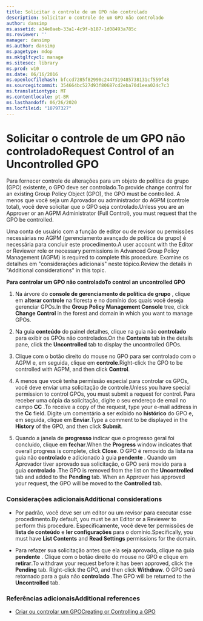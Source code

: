 ```yaml
---
title: Solicitar o controle de um GPO não controlado
description: Solicitar o controle de um GPO não controlado
author: dansimp
ms.assetid: a34e0aeb-33a1-4c9f-b187-1d08493a785c
ms.reviewer: ''
manager: dansimp
ms.author: dansimp
ms.pagetype: mdop
ms.mktglfcycl: manage
ms.sitesec: library
ms.prod: w10
ms.date: 06/16/2016
ms.openlocfilehash: bfccd7285f82990c2447319485738131cf559f48
ms.sourcegitcommit: 354664bc527d93f80687cd2eba70d1eea024c7c3
ms.translationtype: MT
ms.contentlocale: pt-BR
ms.lasthandoff: 06/26/2020
ms.locfileid: "10797327"
---
```

# <span data-ttu-id="6ebfa-103">Solicitar o controle de um GPO não controlado</span><span class="sxs-lookup"><span data-stu-id="6ebfa-103">Request Control of an Uncontrolled GPO</span></span>


<span data-ttu-id="6ebfa-104">Para fornecer controle de alterações para um objeto de política de grupo (GPO) existente, o GPO deve ser controlado.</span><span class="sxs-lookup"><span data-stu-id="6ebfa-104">To provide change control for an existing Group Policy Object (GPO), the GPO must be controlled.</span></span> <span data-ttu-id="6ebfa-105">A menos que você seja um Aprovador ou administrador do AGPM (controle total), você deve solicitar que o GPO seja controlado.</span><span class="sxs-lookup"><span data-stu-id="6ebfa-105">Unless you are an Approver or an AGPM Administrator (Full Control), you must request that the GPO be controlled.</span></span>

<span data-ttu-id="6ebfa-106">Uma conta de usuário com a função de editor ou de revisor ou permissões necessárias no AGPM (gerenciamento avançado de política de grupo) é necessária para concluir este procedimento.</span><span class="sxs-lookup"><span data-stu-id="6ebfa-106">A user account with the Editor or Reviewer role or necessary permissions in Advanced Group Policy Management (AGPM) is required to complete this procedure.</span></span> <span data-ttu-id="6ebfa-107">Examine os detalhes em "considerações adicionais" neste tópico.</span><span class="sxs-lookup"><span data-stu-id="6ebfa-107">Review the details in "Additional considerations" in this topic.</span></span>

**<span data-ttu-id="6ebfa-108">Para controlar um GPO não controlado</span><span class="sxs-lookup"><span data-stu-id="6ebfa-108">To control an uncontrolled GPO</span></span>**

1.  <span data-ttu-id="6ebfa-109">Na árvore do **console de gerenciamento de política de grupo** , clique em **alterar controle** na floresta e no domínio dos quais você deseja gerenciar GPOs.</span><span class="sxs-lookup"><span data-stu-id="6ebfa-109">In the **Group Policy Management Console** tree, click **Change Control** in the forest and domain in which you want to manage GPOs.</span></span>

2.  <span data-ttu-id="6ebfa-110">Na guia **conteúdo** do painel detalhes, clique na guia não **controlado** para exibir os GPOs não controlados.</span><span class="sxs-lookup"><span data-stu-id="6ebfa-110">On the **Contents** tab in the details pane, click the **Uncontrolled** tab to display the uncontrolled GPOs.</span></span>

3.  <span data-ttu-id="6ebfa-111">Clique com o botão direito do mouse no GPO para ser controlado com o AGPM e, em seguida, clique em **controle**.</span><span class="sxs-lookup"><span data-stu-id="6ebfa-111">Right-click the GPO to be controlled with AGPM, and then click **Control**.</span></span>

4.  <span data-ttu-id="6ebfa-112">A menos que você tenha permissão especial para controlar os GPOs, você deve enviar uma solicitação de controle.</span><span class="sxs-lookup"><span data-stu-id="6ebfa-112">Unless you have special permission to control GPOs, you must submit a request for control.</span></span> <span data-ttu-id="6ebfa-113">Para receber uma cópia da solicitação, digite o seu endereço de email no campo **CC** .</span><span class="sxs-lookup"><span data-stu-id="6ebfa-113">To receive a copy of the request, type your e-mail address in the **Cc** field.</span></span> <span data-ttu-id="6ebfa-114">Digite um comentário a ser exibido no **histórico** do GPO e, em seguida, clique em **Enviar**.</span><span class="sxs-lookup"><span data-stu-id="6ebfa-114">Type a comment to be displayed in the **History** of the GPO, and then click **Submit**.</span></span>

5.  <span data-ttu-id="6ebfa-115">Quando a janela de **progresso** indicar que o progresso geral foi concluído, clique em **fechar**.</span><span class="sxs-lookup"><span data-stu-id="6ebfa-115">When the **Progress** window indicates that overall progress is complete, click **Close**.</span></span> <span data-ttu-id="6ebfa-116">O GPO é removido da lista na guia não **controlado** e adicionado à guia **pendente** . Quando um Aprovador tiver aprovado sua solicitação, o GPO será movido para a guia **controlado** .</span><span class="sxs-lookup"><span data-stu-id="6ebfa-116">The GPO is removed from the list on the **Uncontrolled** tab and added to the **Pending** tab. When an Approver has approved your request, the GPO will be moved to the **Controlled** tab.</span></span>

### <span data-ttu-id="6ebfa-117">Considerações adicionais</span><span class="sxs-lookup"><span data-stu-id="6ebfa-117">Additional considerations</span></span>

-   <span data-ttu-id="6ebfa-118">Por padrão, você deve ser um editor ou um revisor para executar esse procedimento.</span><span class="sxs-lookup"><span data-stu-id="6ebfa-118">By default, you must be an Editor or a Reviewer to perform this procedure.</span></span> <span data-ttu-id="6ebfa-119">Especificamente, você deve ter permissões de **lista de conteúdo** e **ler configurações** para o domínio.</span><span class="sxs-lookup"><span data-stu-id="6ebfa-119">Specifically, you must have **List Contents** and **Read Settings** permissions for the domain.</span></span>

-   <span data-ttu-id="6ebfa-120">Para refazer sua solicitação antes que ela seja aprovada, clique na guia **pendente** . Clique com o botão direito do mouse no GPO e clique em **retirar**.</span><span class="sxs-lookup"><span data-stu-id="6ebfa-120">To withdraw your request before it has been approved, click the **Pending** tab. Right-click the GPO, and then click **Withdraw**.</span></span> <span data-ttu-id="6ebfa-121">O GPO será retornado para a guia não **controlado** .</span><span class="sxs-lookup"><span data-stu-id="6ebfa-121">The GPO will be returned to the **Uncontrolled** tab.</span></span>

### <span data-ttu-id="6ebfa-122">Referências adicionais</span><span class="sxs-lookup"><span data-stu-id="6ebfa-122">Additional references</span></span>

-   [<span data-ttu-id="6ebfa-123">Criar ou controlar um GPO</span><span class="sxs-lookup"><span data-stu-id="6ebfa-123">Creating or Controlling a GPO</span></span>](creating-or-controlling-a-gpo-agpm40-ed.md)

 

 





